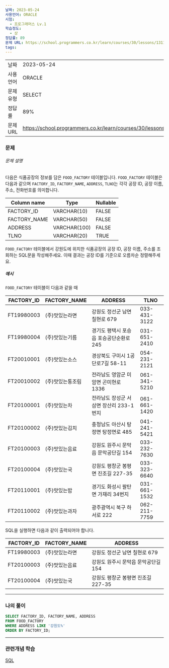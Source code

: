 ```yaml
---
날짜: 2023-05-24
사용언어: ORACLE
시험:
  - 프로그래머스 Lv.1
학습정도:
  - 상
정답률: 89
문제 URL: https://school.programmers.co.kr/learn/courses/30/lessons/131112
tags:
---
```


|        |                                                                  |
| ------ | ---------------------------------------------------------------- |
| 날짜     | 2023-05-24                                                       |
| 사용 언어  | ORACLE                                                           |
| 문제 유형  | SELECT                                                           |
| 정답률    | 89%                                                              |
| 문제 URL | https://school.programmers.co.kr/learn/courses/30/lessons/131112 |

### 문제

###### 문제 설명

다음은 식품공장의 정보를 담은 `FOOD_FACTORY` 테이블입니다. `FOOD_FACTORY` 테이블은 다음과 같으며 `FACTORY_ID`, `FACTORY_NAME`, `ADDRESS`, `TLNO`는 각각 공장 ID, 공장 이름, 주소, 전화번호를 의미합니다.

|Column name|Type|Nullable|
|---|---|---|
|FACTORY_ID|VARCHAR(10)|FALSE|
|FACTORY_NAME|VARCHAR(50)|FALSE|
|ADDRESS|VARCHAR(100)|FALSE|
|TLNO|VARCHAR(20)|TRUE|

`FOOD_FACTORY` 테이블에서 강원도에 위치한 식품공장의 공장 ID, 공장 이름, 주소를 조회하는 SQL문을 작성해주세요. 이때 결과는 공장 ID를 기준으로 오름차순 정렬해주세요.

##### 예시

`FOOD_FACTORY` 테이블이 다음과 같을 때

|FACTORY_ID|FACTORY_NAME|ADDRESS|TLNO|
|---|---|---|---|
|FT19980003|(주)맛있는라면|강원도 정선군 남면 칠현로 679|033-431-3122|
|FT19980004|(주)맛있는기름|경기도 평택시 포승읍 포승공단순환로 245|031-651-2410|
|FT20010001|(주)맛있는소스|경상북도 구미시 1공단로7길 58-11|054-231-2121|
|FT20010002|(주)맛있는통조림|전라남도 영암군 미암면 곤미현로 1336|061-341-5210|
|FT20100001|(주)맛있는차|전라남도 장성군 서삼면 장산리 233-1번지|061-661-1420|
|FT20100002|(주)맛있는김치|충청남도 아산시 탕정면 탕정면로 485|041-241-5421|
|FT20100003|(주)맛있는음료|강원도 원주시 문막읍 문막공단길 154|033-232-7630|
|FT20100004|(주)맛있는국|강원도 평창군 봉평면 진조길 227-35|033-323-6640|
|FT20110001|(주)맛있는밥|경기도 화성시 팔탄면 가재리 34번지|031-661-1532|
|FT20110002|(주)맛있는과자|광주광역시 북구 하서로 222|062-211-7759|

SQL을 실행하면 다음과 같이 출력되어야 합니다.

|FACTORY_ID|FACTORY_NAME|ADDRESS|
|---|---|---|
|FT19980003|(주)맛있는라면|강원도 정선군 남면 칠현로 679|
|FT20100003|(주)맛있는음료|강원도 원주시 문막읍 문막공단길 154|
|FT20100004|(주)맛있는국|강원도 평창군 봉평면 진조길 227-35|

---

### 나의 풀이

```SQL
SELECT FACTORY_ID, FACTORY_NAME, ADDRESS
FROM FOOD_FACTORY
WHERE ADDRESS LIKE '강원도%'
ORDER BY FACTORY_ID;
```

---
### 관련개념 학습

[SQL](Summary/DB/SQL.md)